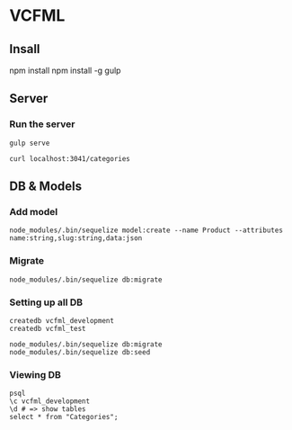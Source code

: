 # VCFML

## Insall

  npm install
  npm install -g gulp

## Server

### Run the server

    gulp serve

    curl localhost:3041/categories

## DB & Models

### Add model

    node_modules/.bin/sequelize model:create --name Product --attributes name:string,slug:string,data:json

### Migrate

    node_modules/.bin/sequelize db:migrate


### Setting up all DB

    createdb vcfml_development
    createdb vcfml_test

    node_modules/.bin/sequelize db:migrate
    node_modules/.bin/sequelize db:seed  


### Viewing DB

    psql
    \c vcfml_development
    \d # => show tables
    select * from "Categories";
